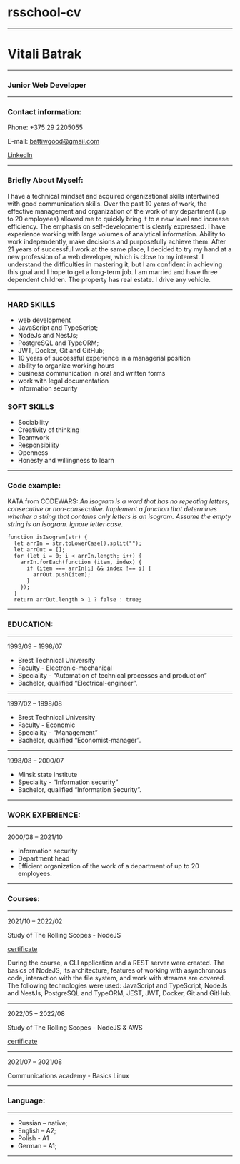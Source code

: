 # rsschool-cv

---

# Vitali Batrak

---

### Junior Web Developer

---

### Contact information:

Phone: +375 29 2205055

E-mail: battiwgood@gmail.com

[LinkedIn](linkedin.com/feed/)

---

### Briefly About Myself:

I have a technical mindset and acquired organizational skills intertwined with good communication skills. Over the past 10 years of work, the effective management and organization of the work of my department (up to 20 employees) allowed me to quickly bring it to a new level and increase efficiency.
The emphasis on self-development is clearly expressed. I have experience working with large volumes of analytical information. Ability to work independently, make decisions and purposefully achieve them.
After 21 years of successful work at the same place, I decided to try my hand at a new profession of a web developer, which is close to my interest. I understand the difficulties in mastering it, but I am confident in achieving this goal and I hope to get a long-term job.
I am married and have three dependent children. The property has real estate. I drive any vehicle.

---

### HARD SKILLS

- web development
- JavaScript and TypeScript;
- NodeJs and NestJs;
- PostgreSQL and TypeORM;
- JWT, Docker, Git and GitHub;
- 10 years of successful experience in a managerial position
- ability to organize working hours
- business communication in oral and written forms
- work with legal documentation
- Information security

### SOFT SKILLS

- Sociability
- Creativity of thinking
- Teamwork
- Responsibility
- Openness
- Honesty and willingness to learn

---

### Code example:

KATA from CODEWARS: _An isogram is a word that has no repeating letters, consecutive or non-consecutive. Implement a function that determines whether a string that contains only letters is an isogram. Assume the empty string is an isogram. Ignore letter case._

```
function isIsogram(str) {
  let arrIn = str.toLowerCase().split("");
  let arrOut = [];
  for (let i = 0; i < arrIn.length; i++) {
    arrIn.forEach(function (item, index) {
      if (item === arrIn[i] && index !== i) {
        arrOut.push(item);
      }
    });
  }
  return arrOut.length > 1 ? false : true;
```

---

### EDUCATION:

---

1993/09 – 1998/07

- Brest Technical University
- Faculty - Electronic-mechanical
- Speciality - “Automation of technical processes and production”
- Bachelor, qualified “Electrical-engineer”.

---

1997/02 – 1998/08

- Brest Technical University
- Faculty - Economic
- Speciality - “Management”
- Bachelor, qualified “Economist-manager”.

---

1998/08 – 2000/07

- Minsk state institute
- Speciality - “Information security”
- Bachelor, qualified “Information Security”.

---

### WORK EXPERIENCE:

---

2000/08 – 2021/10

- Information security
- Department head
- Efficient organization of the work of a department of up to 20 employees.

---

### Courses:

---

2021/10 – 2022/02

Study of The Rolling Scopes - NodeJS

[certificate](https://app.rs.school/certificate/7qdwi5ov)

During the course, a CLI application and a REST server were created. The basics of NodeJS, its architecture, features of working with asynchronous code, interaction with the file system, and work with streams are covered. The following technologies were used: JavaScript and TypeScript, NodeJs and NestJs, PostgreSQL and TypeORM, JEST, JWT, Docker, Git and GitHub.

---

2022/05 – 2022/08

Study of The Rolling Scopes - NodeJS & AWS

[certificate](https://app.rs.school/certificate/uxuv4qii)

---

2021/07 – 2021/08

Сommunications academy - Basics Linux

---

### Language:

---

- Russian – native;
- English – A2;
- Polish - A1
- German – A1;

---
